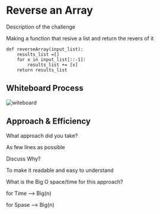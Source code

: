 # Reverse an Array
 Description of the challenge
 
Making a function that resive a list and return the revers of it

```
def reverseArray(input_list):
    results_list =[]
    for x in input_list[::-1]:
        results_list += [x]
    return results_list
```
## Whiteboard Process
![witeboard](array-reverse.png)

## Approach & Efficiency
What approach did you take? 

As few lines as possible 

Discuss Why?

To make it readable and easy to understand

What is the Big O space/time for this approach?

for Time --> Big(n)

for Spase --> Big(n)
